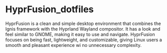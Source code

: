 # HyprFusion_dotfiles

HyprFusion is a clean and simple desktop environment that combines the Ignis framework with the Hyprland Wayland compositor. It has a look and feel similar to GNOME, making it easy to use and navigate. HyprFusion focuses on being fast, lightweight, and customizable, giving Linux users a smooth and pleasant experience wi no unnecessary complexity.
